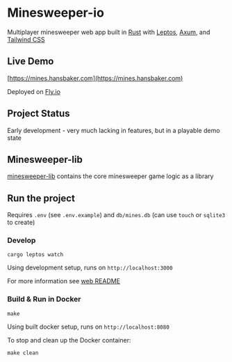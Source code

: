 # Minesweeper-io

Multiplayer minesweeper web app built in [Rust](https://www.rust-lang.org/) with [Leptos](https://leptos.dev/), [Axum](https://github.com/tokio-rs/axum), and [Tailwind CSS](https://tailwindcss.com/)

## Live Demo

[https://mines.hansbaker.com](https://mines.hansbaker.com)

Deployed on [Fly.io](https://fly.io/)

## Project Status

Early development - very much lacking in features, but in a playable demo state

## Minesweeper-lib

[minesweeper-lib](minesweeper-lib) contains the core minesweeper game logic as a library

## Run the project

Requires `.env` (see `.env.example`) and `db/mines.db` (can use `touch` or `sqlite3` to create)

### Develop

```
cargo leptos watch
```

Using development setup, runs on `http://localhost:3000`

For more information see [web README](web/README.md)

### Build & Run in Docker

```
make
```

Using built docker setup, runs on `http://localhost:8080`

To stop and clean up the Docker container:

```
make clean
```
